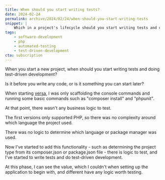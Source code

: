 ```yaml
---
title: When should you start writing tests?
date: 2024-02-24
permalink: archive/2024/02/24/when-should-you-start-writing-tests
snippet: |
    Which in a project's lifecycle should you start writing tests and doing test-driven development?
tags:
    - software-development
    - php
    - automated-testing
    - test-driven-development
cta: subscription
---
```


When you start a new project, when should you start writing tests and doing test-driven development?

Is it before you write any code, or is it something you can start later?

When starting [versa], I was only scaffolding the console commands and running some basic commands such as "composer install" and "phpunit".

At that point, there wasn't any business logic to test.

The first versions only supported PHP, so there was no complexity around which language the project used.

There was no logic to determine which language or package manager was used.

Now I've started to add this functionality - such as determining the project type from its composer.json or package.json file - there is logic to test, and I've started to write tests and do test-driven development.

At this phase, I can see the value, which I couldn't when setting up the application to begin with, and different have any logic worth testing.

[versa]: {{site.url}}/archive/2024/02/19/introducing-versa
